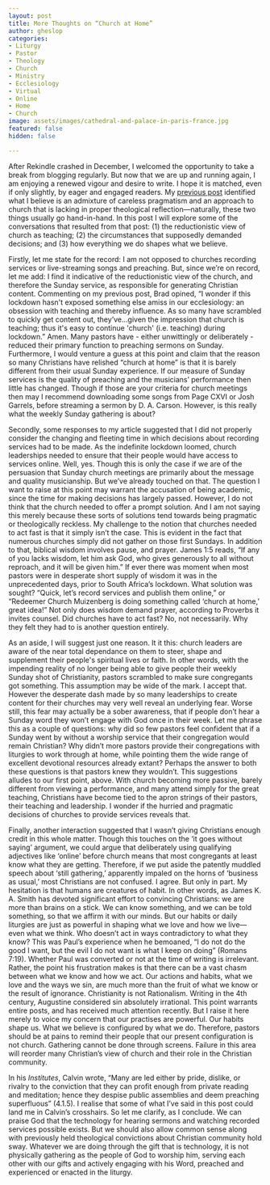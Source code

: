 ```yaml
---
layout: post
title: More Thoughts on “Church at Home”
author: gheslop
categories:
- Liturgy
- Pastor
- Theology
- Church
- Ministry
- Ecclesiology
- Virtual
- Online
- Home
- Church
image: assets/images/cathedral-and-palace-in-paris-france.jpg
featured: false
hidden: false

---
```

After Rekindle crashed in December, I welcomed the opportunity to take a break from blogging regularly. But now that we are up and running again, I am enjoying a renewed vigour and desire to write. I hope it is matched, even if only slightly, by eager and engaged readers. My [previous post](https://rekindle.co.za/content/2020-04-03-church-at-home-the-triumph-of-pragmatism-over-theology '“Church at home”') identified what I believe is an admixture of careless pragmatism and an approach to church that is lacking in proper theological reflection—naturally, these two things usually go hand-in-hand. In this post I will explore some of the conversations that resulted from that post: (1) the reductionistic view of church as teaching; (2) the circumstances that supposedly demanded decisions; and (3) how everything we do shapes what we believe.

Firstly, let me state for the record: I am not opposed to churches recording services or live-streaming songs and preaching. But, since we’re on record, let me add: I find it indicative of the reductionistic view of the church, and therefore the Sunday service, as responsible for generating Christian content. Commenting on my previous post, Brad opined, “I wonder if this lockdown hasn't exposed something else amiss in our ecclesiology: an obsession with teaching and thereby influence. As so many have scrambled to quickly get content out, they’ve…given the impression that church is teaching; thus it's easy to continue 'church' (i.e. teaching) during lockdown.” Amen. Many pastors have - either unwittingly or deliberately - reduced their primary function to preaching sermons on Sunday. Furthermore, I would venture a guess at this point and claim that the reason so many Christians have relished “church at home” is that it is barely different from their usual Sunday experience. If our measure of Sunday services is the quality of preaching and the musicians’ performance then little has changed. Though if those are your criteria for church meetings then may I recommend downloading some songs from Page CXVI or Josh Garrels, before streaming a sermon by D. A. Carson. However, is this really what the weekly Sunday gathering is about?

Secondly, some responses to my article suggested that I did not properly consider the changing and fleeting time in which decisions about recording services had to be made. As the indefinite lockdown loomed, church leaderships needed to ensure that their people would have access to services online. Well, yes. Though this is only the case if we are of the persuasion that Sunday church meetings are primarily about the message and quality musicianship. But we’ve already touched on that. The question I want to raise at this point may warrant the accusation of being academic, since the time for making decisions has largely passed. However, I do not think that the church needed to offer a prompt solution. And I am not saying this merely because these sorts of solutions tend towards being pragmatic or theologically reckless. My challenge to the notion that churches needed to act fast is that it simply isn’t the case. This is evident in the fact that numerous churches simply did not gather on those first Sundays. In addition to that, biblical wisdom involves pause, and prayer. James 1:5 reads, “If any of you lacks wisdom, let him ask God, who gives generously to all without reproach, and it will be given him.” If ever there was moment when most pastors were in desperate short supply of wisdom it was in the unprecedented days, prior to South Africa’s lockdown. What solution was sought? “Quick, let’s record services and publish them online,” or “Redeemer Church Muizenberg is doing something called ‘church at home,’ great idea!” Not only does wisdom demand prayer, according to Proverbs it invites counsel. Did churches have to act fast? No, not necessarily. Why they felt they had to is another question entirely.

As an aside, I will suggest just one reason. It it this: church leaders are aware of the near total dependance on them to steer, shape and supplement their people's spiritual lives or faith. In other words, with the impending reality of no longer being able to give people their weekly Sunday shot of Christianity, pastors scrambled to make sure congregants got something. This assumption may be wide of the mark. I accept that. However the desperate dash made by so many leaderships to create content for their churches may very well reveal an underlying fear. Worse still, this fear may actually be a sober awareness, that if people don’t hear a Sunday word they won’t engage with God once in their week. Let me phrase this as a couple of questions: why did so few pastors feel confident that if a Sunday went by without a worship service that their congregation would remain Christian? Why didn’t more pastors provide their congregations with liturgies to work through at home, while pointing them the wide range of excellent devotional resources already extant? Perhaps the answer to both these questions is that pastors knew they wouldn’t. This suggestions alludes to our first point, above. With church becoming more passive, barely different from viewing a performance, and many attend simply for the great teaching, Christians have become tied to the apron strings of their pastors, their teaching and leadership. I wonder if the hurried and pragmatic decisions of churches to provide services reveals that.

Finally, another interaction suggested that I wasn’t giving Christians enough credit in this whole matter. Though this touches on the ‘it goes without saying’ argument, we could argue that deliberately using qualifying adjectives like ‘online’ before church means that most congregants at least know what they are getting. Therefore, if we put aside the patently muddled speech about ‘still gathering,’ apparently impaled on the horns of ‘business as usual,’ most Christians are not confused. I agree. But only in part. My hesitation is that humans are creatures of habit. In other words, as James K. A. Smith has devoted significant effort to convincing Christians: we are more than brains on a stick. We can know something, and we can be told something, so that we affirm it with our minds. But our habits or daily liturgies are just as powerful in shaping what we love and how we live—even what we think. Who doesn’t act in ways contradictory to what they know? This was Paul’s experience when he bemoaned, “I do not do the good I want, but the evil I do not want is what I keep on doing” (Romans 7:19). Whether Paul was converted or not at the time of writing is irrelevant. Rather, the point his frustration makes is that there can be a vast chasm between what we know and how we act. Our actions and habits, what we love and the ways we sin, are much more than the fruit of what we know or the result of ignorance. Christianity is not Rationalism. Writing in the 4th century, Augustine considered sin absolutely irrational. This point warrants entire posts, and has received much attention recently. But I raise it here merely to voice my concern that our practises are powerful. Our habits shape us. What we believe is configured by what we do. Therefore, pastors should be at pains to remind their people that our present configuration is not church. Gathering cannot be done through screens. Failure in this area will reorder many Christian’s view of church and their role in the Christian community.

In his _Institutes_, Calvin wrote, “Many are led either by pride, dislike, or rivalry to the conviction that they can profit enough from private reading and meditation; hence they despise public assemblies and deem preaching superfluous” (4.1.5). I realise that some of what I’ve said in this post could land me in Calvin’s crosshairs. So let me clarify, as I conclude. We can praise God that the technology for hearing sermons and watching recorded services possible exists. But we should also allow common sense along with previously held theological convictions about Christian community hold sway. Whatever we are doing through the gift that is technology, it is not physically gathering as the people of God to worship him, serving each other with our gifts and actively engaging with his Word, preached and experienced or enacted in the liturgy.
